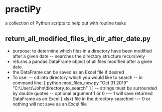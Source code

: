 # practiPy
a collection of Python scripts to help out with routine tasks

## return_all_modified_files_in_dir_after_date.py
- purpose: to determine which files in a directory have been modified after a given date
-- searches the directory structure recursively
- returns a pandas DataFrame object of all files modified after a given date.
- the DataFrame can be saved as an Excel file if desired
- To use:
-- cd into directory which you would like to search
-- in command line:
[ python mod_files_new.py "Oct 31 2019" "C:\Users\John\directory_to_search" 1 ]
-- strings must be surrounded by double quotes
-- optional argument 1 or 0
--- 1 will save returned DataFrame as an Excel (.xlsx) file in the directory searched
--- 0 or nothing will not save as an Excel file
